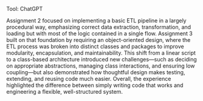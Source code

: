 Tool: ChatGPT 

Assignment 2 focused on implementing a basic ETL pipeline in a largely procedural way, emphasizing correct data extraction, transformation, and loading but with most of the logic contained in a single flow. Assignment 3 built on that foundation by requiring an object-oriented design, where the ETL process was broken into distinct classes and packages to improve modularity, encapsulation, and maintainability. This shift from a linear script to a class-based architecture introduced new challenges—such as deciding on appropriate abstractions, managing class interactions, and ensuring low coupling—but also demonstrated how thoughtful design makes testing, extending, and reusing code much easier. Overall, the experience highlighted the difference between simply writing code that works and engineering a flexible, well-structured system.




